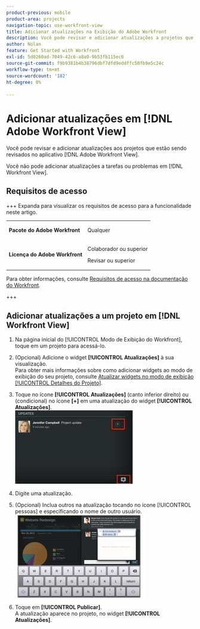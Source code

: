 ```yaml
---
product-previous: mobile
product-area: projects
navigation-topic: use-workfront-view
title: Adicionar atualizações na Exibição do Adobe Workfront
description: Você pode revisar e adicionar atualizações a projetos que estão sendo revisados no aplicativo  [!DNL Adobe Workfront] Exibir.
author: Nolan
feature: Get Started with Workfront
exl-id: 5d0260ad-7049-42c6-a8a0-9b53fb115ec6
source-git-commit: f9b9381b4b38796dbf7dfd9eddffc50fb9e5c24c
workflow-type: tm+mt
source-wordcount: '182'
ht-degree: 0%

---
```


# Adicionar atualizações em [!DNL Adobe Workfront View]

Você pode revisar e adicionar atualizações aos projetos que estão sendo revisados no aplicativo [!DNL Adobe Workfront View].

Você não pode adicionar atualizações a tarefas ou problemas em [!DNL Workfront View].

## Requisitos de acesso

+++ Expanda para visualizar os requisitos de acesso para a funcionalidade neste artigo.

<table style="table-layout:auto"> 
 <col> 
 </col> 
 <col> 
 </col> 
 <tbody> 
  <tr> 
   <td role="rowheader"><strong>Pacote do Adobe Workfront</strong></td> 
   <td> <p>Qualquer</p> </td> 
  </tr> 
  <tr> 
   <td role="rowheader"><strong>Licença do Adobe Workfront</strong></td> 
   <td> 
   <p>Colaborador ou superior</p>
   <p>Revisar ou superior</p> </td> 
  </tr> 
 </tbody> 
</table>

Para obter informações, consulte [Requisitos de acesso na documentação do Workfront](/help/quicksilver/administration-and-setup/add-users/access-levels-and-object-permissions/access-level-requirements-in-documentation.md).

+++

## Adicionar atualizações a um projeto em [!DNL Workfront View]

1. Na página inicial do [!UICONTROL Modo de Exibição do Workfront], toque em um projeto para acessá-lo.
1. (Opcional) Adicione o widget **[!UICONTROL Atualizações]** à sua visualização.\
   Para obter mais informações sobre como adicionar widgets ao modo de exibição do seu projeto, consulte [Atualizar widgets no modo de exibição [!UICONTROL Detalhes do Projeto]](../../../workfront-basics/mobile-apps/using-workfront-view/update-widgets-in-workfront-view.md).

1. Toque no ícone **[!UICONTROL Atualizações]** (canto inferior direito) ou (condicional) no ícone **[+]** em uma atualização do widget **[!UICONTROL Atualizações]**.\
   ![[!DNL workfront_view_updates_icon].png](assets/workfront-view-updates-icon-315x196.png)

1. Digite uma atualização.
1. (Opcional) Inclua outros na atualização tocando no ícone [!UICONTROL pessoas] e especificando o nome de outro usuário.\
   ![Atualizações no aplicativo móvel](assets/screen-shot-2014-002-21-at-2.57.44-pm-350x222.png)

1. Toque em **[!UICONTROL Publicar]**.\
   A atualização aparece no projeto, no widget **[!UICONTROL Atualizações]**.
